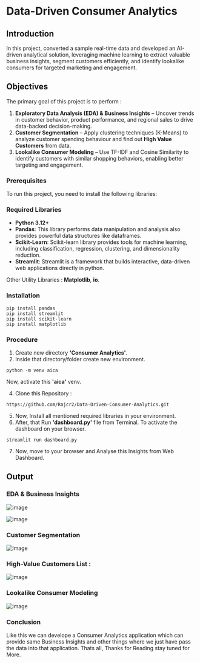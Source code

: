 # Data-Driven Consumer Analytics

## Introduction

In this project, converted a sample real-time data and developed an AI-driven analytical solution, leveraging machine learning to extract valuable business insights, segment customers efficiently, and identify lookalike consumers for targeted marketing and engagement.

## Objectives

The primary goal of this project is to perform :
   1. **Exploratory Data Analysis (EDA) & Business Insights** – Uncover trends in customer behavior, product performance, and regional sales to drive data-backed decision-making.
   2. **Customer Segmentation** – Apply clustering techniques (K-Means) to analyze customer spending behaviour and find out **High Value Customers** from data.
   3. **Lookalike Consumer Modeling** – Use TF-IDF and Cosine Similarity to identify customers with similar shopping behaviors, enabling better targeting and engagement.

### Prerequisites
To run this project, you need to install the following libraries:
### Required Libraries

- **Python 3.12+**
- **Pandas**: This library performs data manipulation and analysis also provides powerful data structures like dataframes.
- **Scikit-Learn**: Scikit-learn library provides tools for machine learning, including classification, regression, clustering, and dimensionality reduction.
- **Streamlit**: Streamlit is a framework that builds interactive, data-driven web applications directly in python. 

Other Utility Libraries : **Matplotlib**, **io**.

### Installation

   ```
   pip install pandas
   pip install streamlit
   pip install scikit-learn
   pip install matplotlib
   ```

### Procedure

1.   Create new directory **'Consumer Analytics'**.
2.   Inside that directory/folder create new environment.
   
   ```
   python -m venv aica
   ```

  Now, activate this **'aica'** venv.
  
4.   Clone this Repository :

   ```
   https://github.com/Rajcr2/Data-Driven-Consumer-Analytics.git
   ```
5.   Now, Install all mentioned required libraries in your environment.
6.   After, that Run **'dashboard.py'** file from Terminal. To activate the dashboard on your browser.
   ```
   streamlit run dashboard.py
   ``` 
7. Now, move to your browser and Analyse this Insights from Web Dashboard.


## Output

### EDA & Business Insights 

![image](https://github.com/user-attachments/assets/32c9233d-1aab-4c3a-bf10-84368f0bbdbf)

![image](https://github.com/user-attachments/assets/a2a15468-66c9-4d8d-93a5-137fcc14c002)

### Customer Segmentation

![image](https://github.com/user-attachments/assets/30ed6768-be6e-4025-b9c9-2ab0c89b0a57)


### High-Value Customers List :
![image](https://github.com/user-attachments/assets/ab9f7b65-3a49-4515-8dc6-b35f4a0936df)



### Lookalike Consumer Modeling 

![image](https://github.com/user-attachments/assets/ce8119b5-26d6-4aae-8716-3ec7131eb066)


### Conclusion 

Like this we can develope a Consumer Analytics application which can provide same Business Insights and other things where we just have pass the data into that application.
Thats all, Thanks for Reading stay tuned for More.



